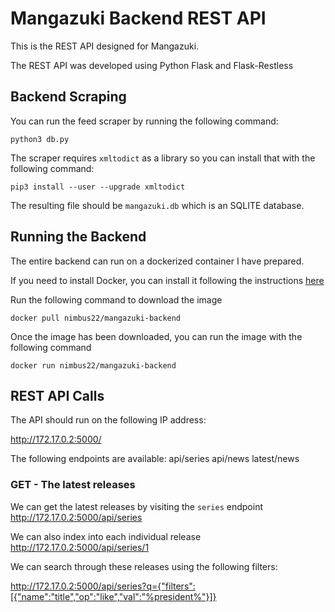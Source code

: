 Mangazuki Backend REST API
==========================

This is the REST API designed for Mangazuki.

The REST API was developed using Python Flask and Flask-Restless

## Backend Scraping

You can run the feed scraper by running the following command:

```python3 db.py```

The scraper requires `xmltodict` as a library so you can install that with the following command:

```pip3 install --user --upgrade xmltodict```

The resulting file should be `mangazuki.db` which is an SQLITE database.

## Running the Backend

The entire backend can run on a dockerized container I have prepared.

If you need to install Docker, you can install it following the instructions [here](https://docs.docker.com/engine/install/)

Run the following command to download the image

```docker pull nimbus22/mangazuki-backend```

Once the image has been downloaded, you can run the image with the following command

```docker run nimbus22/mangazuki-backend```

## REST API Calls

The API should run on the following IP address:

http://172.17.0.2:5000/

The following endpoints are available:
api/series
api/news
latest/news

### GET - The latest releases

We can get the latest releases by visiting the `series` endpoint http://172.17.0.2:5000/api/series

We can also index into each individual release http://172.17.0.2:5000/api/series/1

We can search through these releases using the following filters:

http://172.17.0.2:5000/api/series?q={"filters":[{"name":"title","op":"like","val":"%president%"}]}

